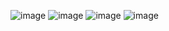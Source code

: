 ![image](https://github.com/user-attachments/assets/76b938ec-8cca-4379-9de5-f4ca5bd74e71)
![image](https://github.com/user-attachments/assets/e89b16f5-aa45-4d9c-973d-59c0a22fdd59)
![image](https://github.com/user-attachments/assets/1f32ffab-dd7a-4aaf-a851-603e8a103fe2)
![image](https://github.com/user-attachments/assets/e204799a-cfcf-4baf-9006-be4f1b2bb67e)
